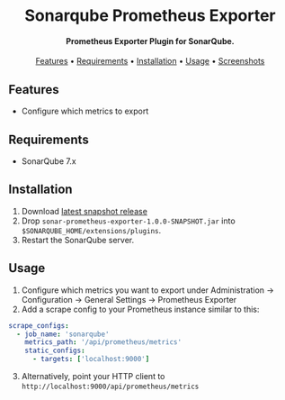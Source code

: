 <h1 align="center">Sonarqube Prometheus Exporter</h1>
<h4 align="center">Prometheus Exporter Plugin for SonarQube.</h4>

<p align="center">
  <a href="#features">Features</a> •
  <a href="#requirements">Requirements</a> •
  <a href="#installation">Installation</a> •
  <a href="#usage">Usage</a> •
  <a href="#screenshots">Screenshots</a>
</p>

## Features
* Configure which metrics to export

## Requirements
* SonarQube 7.x

## Installation

1. Download [latest snapshot release](https://github.com/dmeiners88/sonarqube-prometheus-exporter/releases/tag/v1.0.0-SNAPSHOT-2018-07-04)
2. Drop `sonar-prometheus-exporter-1.0.0-SNAPSHOT.jar` into `$SONARQUBE_HOME/extensions/plugins`.
3. Restart the SonarQube server.

## Usage

1. Configure which metrics you want to export under Administration &rarr; Configuration &rarr; General Settings &rarr; Prometheus Exporter
2. Add a scrape config to your Prometheus instance similar to this:
```yaml
scrape_configs:
  - job_name: 'sonarqube'
    metrics_path: '/api/prometheus/metrics'
    static_configs:
      - targets: ['localhost:9000']
```
3. Alternatively, point your HTTP client to `http://localhost:9000/api/prometheus/metrics`
